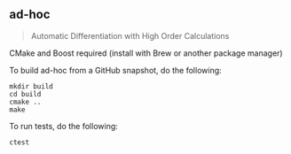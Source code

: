 ## ad-hoc

> Automatic Differentiation with High Order Calculations

CMake and Boost required (install with Brew or another package manager)

To build ad-hoc from a GitHub snapshot, do the following:

    mkdir build
    cd build
    cmake ..
    make

To run tests, do the following:

    ctest
    
